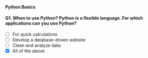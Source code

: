 #### Python Basics

#### Q1. When to use Python? Python is a flexible language. For which applications can you use Python?
- [ ] For quick calculations
- [ ] Develop a database-driven website
- [ ] Clean and analyze data
- [x] All of the above
